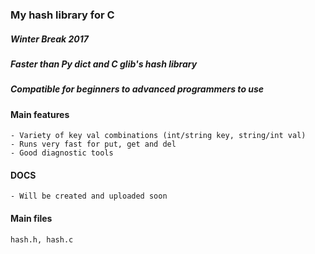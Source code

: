 ### My hash library for C
##### Winter Break 2017

##### Faster than Py dict and C glib's hash library
##### Compatible for beginners to advanced programmers to use

#### Main features
	- Variety of key val combinations (int/string key, string/int val)
	- Runs very fast for put, get and del
	- Good diagnostic tools

#### DOCS
	- Will be created and uploaded soon

#### Main files
	hash.h, hash.c
